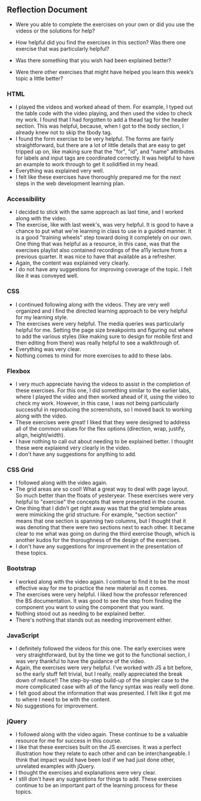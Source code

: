 ## Reflection Document

- Were you able to complete the exercises on your own or did you use the videos or the solutions for help?

- How helpful did you find the exercises in this section? Was there one exercise that was particularly helpful?

- Was there something that you wish had been explained better?

- Were there other exercises that might have helped you learn this week’s topic a little better?

### HTML

- I played the videos and worked ahead of them. For example, I typed out the table code with the video playing, and then used the video to check my work. I found that I had forgotten to add a thead tag for the header section. This was helpful, because, when I got to the body section, I already knew not to skip the tbody tag.
- I found the form exercise to be very helpful. The forms are fairly straightforward, but there are a lot of little details that are easy to get tripped up on, like making sure that the "for", "id", and "name" attributes for labels and input tags are coordinated correctly. It was helpful to have an example to work through to get it solidified in my head.
- Everything was explained very well.
- I felt like these exercises have thoroughly prepared me for the next steps in the web development learning plan.

### Accessibility

- I decided to stick with the same approach as last time, and I worked along with the video.
- The exercise, like with last week's, was very helpful. It is good to have a chance to put what we're learning in class to use in a guided manner. It is a good "training wheels" step toward doing it completely on our own. One thing that was helpful as a resource, in this case, was that the exercises playlist also contained recordings of the a11y lecture from a previous quarter. It was nice to have that available as a refresher.
- Again, the content was explained very clearly.
- I do not have any suggestions for improving coverage of the topic. I felt like it was conveyed well.

### CSS

- I continued following along with the videos. They are very well organized and I find the directed learning approach to be very helpful for my learning style.
- The exercises were very helpful. The media queries was particularly helpful for me. Setting the page size breakpoints and figuring out where to add the various styles (like making sure to design for mobile first and then editing from there) was really helpful to see a walkthrough of.
- Everything was very clear.
- Nothing comes to mind for more exercises to add to these labs.

### Flexbox

- I very much appreciate having the videos to assist in the completion of these exercises. For this one, I did something similar to the earlier labs, where I played the video and then worked ahead of it, using the video to check my work. However, in this case, I was not being particularly successful in reproducing the screenshots, so I moved back to working along with the video.
- These exercises were great! I liked that they were designed to address all of the common values for the flex options (direction, wrap, justify, align, height/width).
- I have nothing to call out about needing to be explained better. I thought these were explaiend very clearly in the video.
- I don't have any suggestions for anything to add.

### CSS Grid

- I followed along with the video again.
- The grid areas are so cool! What a great way to deal with page layout. So much better than the floats of yesteryear. These exercises were very helpful to "exercise" the concepts that were presented in the course.
- One thing that I didn't get right away was that the grid template areas were mimicking the grid structure. For example, "section section" means that one section is spanning two columns, but I thought that it was denoting that there were two sections next to each other. It became clear to me what was going on during the third exercise though, which is another kudos for the thoroughness of the design of the exercises.
- I don't have any suggestions for improvement in the presentation of these topics.

### Bootstrap

- I worked along with the video again. I continue to find it to be the most effective way for me to practice the new material as it comes.
- The exercises were very helpful. I liked how the professor referenced the BS documentation. It was good to see the step from finding the component you want to using the component that you want.
- Nothing stood out as needing to be explained better.
- There's nothing that stands out as needing improvement either.

### JavaScript

- I definitely followed the videos for this one. The early exercises were very straightforward, but by the time we got to the functional section, I was very thankful to have the guidance of the video.
- Again, the exercises were very helpful. I've worked with JS a bit before, so the early stuff felt trivial, but I really, really appreciated the break down of reduce!! The step-by-step build-up of the simpler case to the more complicated case with all of the fancy syntax was really well done.
- I felt good about the information that was presented. I felt like it got me to where I need to be with the content.
- No suggestions for improvement.

### jQuery

- I followed along with the video again. These continue to be a valuable resource for me for success in this course.
- I like that these exercises built on the JS exercises. It was a perfect illustration how they relate to each other and can be interchangeable. I think that impact would have been lost if we had just done other, unrelated examples with jQuery.
- I thought the exercises and explanations were very clear.
- I still don't have any suggestions for things to add. These exercises continue to be an important part of the learning process for these topics.
